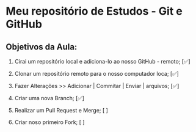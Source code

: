 # Meu repositório de Estudos - Git e GitHub

## Objetivos da Aula: 

1. Cirai um repositório local e adiciona-lo ao nosso GitHub - remoto; [✅]

2. Clonar um repositório remoto para o nosso computador loca; [✅]

3. Fazer Alterações >> Adicionar | Commitar | Enviar | arquivos; [✅]

4. Criar uma nova Branch; [✅]

5. Realizar um Pull Request e Merge; [ ]

6. Criar noso primeiro Fork; [ ]
